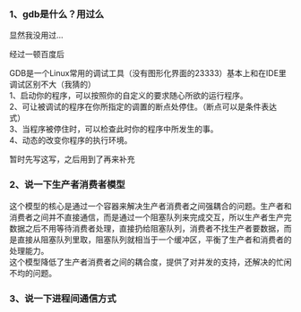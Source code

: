 ### 1、gdb是什么？用过么
显然我没用过...

经过一顿百度后

GDB是一个Linux常用的调试工具（没有图形化界面的23333）基本上和在IDE里调试区别不大（我猜的）<br/>
1、启动你的程序，可以按照你的自定义的要求随心所欲的运行程序。<br/>
2、可让被调试的程序在你所指定的调置的断点处停住。（断点可以是条件表达式）<br/>
3、当程序被停住时，可以检查此时你的程序中所发生的事。<br/>
4、动态的改变你程序的执行环境。

暂时先写这写，之后用到了再来补充

### 2、说一下生产者消费者模型
这个模型的核心是通过一个容器来解决生产者消费者之间强耦合的问题。生产者和消费者之间并不直接通信，而是通过一个阻塞队列来完成交互，所以生产者生产完数据之后不用等待消费者处理，直接扔给阻塞队列，消费者不找生产者要数据，而是直接从阻塞队列里取，阻塞队列就相当于一个缓冲区，平衡了生产者和消费者的处理能力。<br/>
这个模型降低了生产者消费者之间的耦合度，提供了对并发的支持，还解决的忙闲不均的问题。

### 3、说一下进程间通信方式
